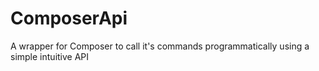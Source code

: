 # ComposerApi
A wrapper for Composer to call it's commands programmatically using a simple intuitive API
